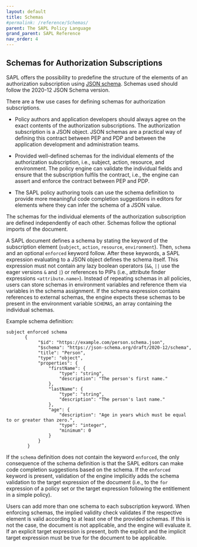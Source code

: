 ```yaml
---
layout: default
title: Schemas
#permalink: /reference/Schemas/
parent: The SAPL Policy Language
grand_parent: SAPL Reference
nav_order: 4
---
```


## Schemas for Authorization Subscriptions

SAPL offers the possibility to predefine the structure of the elements of an authorization subscription using [JSON schema](https://json-schema.org/). Schemas used should follow the 2020-12 JSON Schema version. 

There are a few use cases for defining schemas for authorization subscriptions. 

* Policy authors and application developers should always agree on the exact contents of the authorization subscriptions. The authorization subscription is a JSON object. JSON schemas are a practical way of defining this contract between PEP and PDP and between the application development and administration teams. 

* Provided well-defined schemas for the individual elements of the authorization subscription, i.e., subject, action, resource, and environment. The policy engine can validate the individual fields and ensure that the subscription fulfils the contract, i.e., the engine can assert and enforce the contract between PEP and PDP.

* The SAPL policy authoring tools can use the schema definition to provide more meaningful code completion suggestions in editors for elements where they can infer the schema of a JSON value.

The schemas for the individual elements of the authorization subscription are defined independently of each other. Schemas follow the optional imports of the document.

A SAPL document defines a schema by stating the keyword of the subscription element (`subject`, `action`, `resource`, `environment`). Then, `schema` and an optional `enforced` keyword follow. After these keywords, a SAPL expression evaluating to a JSON object defines the schema itself. This expression must not contain any lazy boolean operators (`&&`, `||` use the eager versions `&` and `|`) or references to PIPs (i.e., attribute finder expressions `<attribute.name>`). Instead of repeating schemas in all policies, users can store schemas in environment variables and reference them via variables in the schema assignment. If the schema expression contains references to external schemas, the engine expects these schemas to be present in the environment variable `SCHEMAS`, an array containing the individual schemas. 

Example schema definition:

```
subject enforced schema 
       {
            "$id": "https://example.com/person.schema.json",
            "$schema": "https://json-schema.org/draft/2020-12/schema",
            "title": "Person",
            "type": "object",
            "properties": {
                "firstName": {
                    "type": "string",
                    "description": "The person's first name."
                },
                "lastName": {
                    "type": "string",
                    "description": "The person's last name."
                },
                "age": {
                    "description": "Age in years which must be equal to or greater than zero.",
                    "type": "integer",
                    "minimum": 0
                }
            }
        }
```

If the `schema` definition does not contain the keyword `enforced`, the only consequence of the schema definition is that the SAPL editors can make code completion suggestions based on the schema. If the `enforced` keyword is present, validation of the engine implicitly adds the schema validation to the target expression of the document (i.e., to the `for` expression of a policy set or the target expression following the entitlement in a simple policy). 

Users can add more than one schema to each subscription keyword. When enforcing schemas, the implied validity check validates if the respective element is valid according to at least one of the provided schemas. If this is not the case, the document is not applicable, and the engine will evaluate it. If an explicit target expression is present, both the explicit and the implicit target expression must be true for the document to be applicable.
